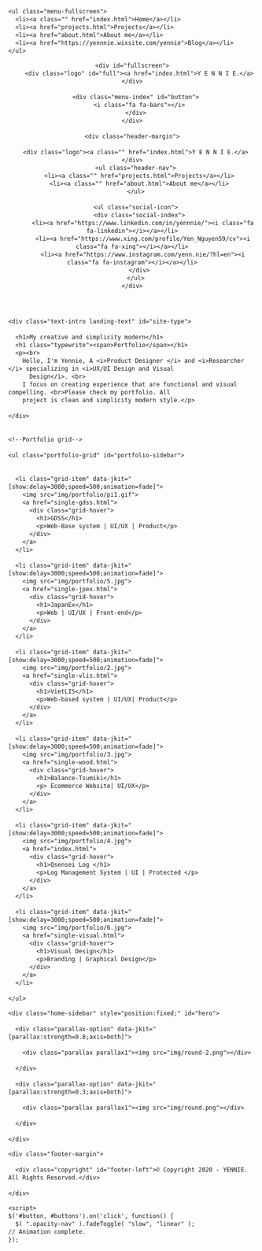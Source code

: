 <!doctype html>

<html lang="en">

<head>

  <meta charset="utf-8">
  <title>YENNIE - Portfolio with grid and modern simplicity style</title>
  <meta name="description" content="YENNIE - Portfolio with grid and modern simplicity style">
  <meta name="viewport" content="width=device-width, initial-scale=1.0" />
  <link rel="icon" type="image/png" href="img/chibi.png" />

  <!--Style-->

  <link rel="stylesheet" href="css/reset.css">
  <link rel="stylesheet" href="css/style.css">
  <link rel="stylesheet" href="css/style-responsive.css">

  <link rel="stylesheet" href="css/font-awesome.min.css">

  <!--[if lt IE 9]>
  <script src="http://html5shiv.googlecode.com/svn/trunk/html5.js"></script>
  <![endif]-->

</head>

<body>

  <!--Preloader-->

  <div class="preloader" id="preloader">
    <div class="item">
      <div class="spinner">
      </div>
    </div>
  </div>

  <div class="opacity-nav">
    <div class="menu-index" id="buttons" style="z-index:999999">
      <i class="fa fa-close"></i>
    </div>

    <ul class="menu-fullscreen">
      <li><a class="" href="index.html">Home</a></li>
      <li><a href="projects.html">Projects</a></li>
      <li><a href="about.html">About me</a></li>
      <li><a href="https://yennnie.wixsite.com/yennie">Blog</a></li>
    </ul>
  </div>          

  <!--Header-->
  <header class="boxed" id="header-white">

    <div id="fullscreen">
        <div class="logo" id="full"><a href="index.html">Y E N N I E.</a></div>

      <div class="menu-index" id="button">
        <i class="fa fa-bars"></i>
      </div>
    </div>

    <div class="header-margin">

      <div class="logo"><a class="" href="index.html">Y E N N I E.</a></div>
      <ul class="header-nav">
        <li><a class="" href="projects.html">Projects</a></li>
        <li><a class="" href="about.html">About me</a></li>
      </ul>

      <ul class="social-icon">
        <div class="social-index">
          <li><a href="https://www.linkedin.com/in/yennnie/"><i class="fa fa-linkedin"></i></a></li>
          <li><a href="https://www.xing.com/profile/Yen_Nguyen59/cv"><i class="fa fa-xing"></i></a></li>
          <li><a href="https://www.instagram.com/yenn.nie/?hl=en"><i class="fa fa-instagram"></i></a></li>
        </div>
      </ul>
    </div>
  </header>

  <div class="clear"></div>

  <!--Content-->

  <div class="content" id="ajax-content">


    <div class="text-intro landing-text" id="site-type">

      <h1>My creative and simplicity modern</h1>
      <h1 class="typewrite"><span>Portfolio</span></h1>
      <p><br>
        Hello, I'm Yennie, A <i>Product Designer </i> and <i>Researcher </i> specializing in <i>UX/UI Design and Visual
          Design</i>. <br>
        I focus on creating experience that are functional and visual compelling. <br>Please check my portfolio. All
        project is clean and simplicity modern style.</p>

    </div>


    <!--Portfolio grid-->

    <ul class="portfolio-grid" id="portfolio-sidebar">


      <li class="grid-item" data-jkit="[show:delay=3000;speed=500;animation=fade]">
        <img src="img/portfolio/pi1.gif">
        <a href="single-gdss.html">
          <div class="grid-hover">
            <h1>GDSS</h1>
            <p>Web-Base system | UI/UX | Product</p>
          </div>
        </a>
      </li>

      <li class="grid-item" data-jkit="[show:delay=3000;speed=500;animation=fade]">
        <img src="img/portfolio/5.jpg">
        <a href="single-jpex.html">
          <div class="grid-hover">
            <h1>JapanEx</h1>
            <p>Web | UI/UX | Front-end</p>
          </div>
        </a>
      </li>

      <li class="grid-item" data-jkit="[show:delay=3000;speed=500;animation=fade]">
        <img src="img/portfolio/2.jpg">
        <a href="single-vlis.html">
          <div class="grid-hover">
            <h1>VietLIS</h1>
            <p>Web-based system | UI/UX| Product</p>
          </div>
        </a>
      </li>

      <li class="grid-item" data-jkit="[show:delay=3000;speed=500;animation=fade]">
        <img src="img/portfolio/3.jpg">
        <a href="single-wood.html">
          <div class="grid-hover">
            <h1>Balance-Tsumiki</h1>
            <p> Ecommerce Website| UI/UX</p>
          </div>
        </a>
      </li>

      <li class="grid-item" data-jkit="[show:delay=3000;speed=500;animation=fade]">
        <img src="img/portfolio/4.jpg">
        <a href="index.html">
          <div class="grid-hover">
            <h1>Qsensei Log </h1>
            <p>Log Management System | UI | Protected </p>
          </div>
        </a>
      </li>

      <li class="grid-item" data-jkit="[show:delay=3000;speed=500;animation=fade]">
        <img src="img/portfolio/6.jpg">
        <a href="single-visual.html">
          <div class="grid-hover">
            <h1>Visual Design</h1>
            <p>Branding | Graphical Design</p>
          </div>
        </a>
      </li>

    </ul>

  </div>


  <!--Home Sidebar-->

  <div id="ajax-sidebar">

    <div class="home-sidebar" style="position:fixed;" id="hero">

      <div class="parallax-option" data-jkit="[parallax:strength=0.8;axis=both]">

        <div class="parallax parallax1"><img src="img/round-2.png"></div>

      </div>

      <div class="parallax-option" data-jkit="[parallax:strength=0.3;axis=both]">

        <div class="parallax parallax1"><img src="img/round.png"></div>

      </div>

    </div>

  </div>


  <!--Footer-->

  <footer id="footer-box">

    <div class="footer-margin">

      <div class="copyright" id="footer-left">© Copyright 2020 - YENNIE. All Rights Reserved.</div>

    </div>


  </footer>


  <!--Scripts-->

  <script src="js/jquery.min.js"></script>
  <script src="js/jquery.easing.min.js"></script>
  <script src="js/modernizr.custom.42534.js" type="text/javascript"></script>
  <script src="js/jquery.waitforimages.js" type="text/javascript"></script>
  <script src="js/typed.js" type="text/javascript"></script>
  <script src="js/masonry.pkgd.min.js" type="text/javascript"></script>
  <script src="js/imagesloaded.pkgd.min.js" type="text/javascript"></script>
  <script src="js/jquery.jkit.1.2.16.min.js"></script>



  <script src="js/script.js" type="text/javascript"></script>
	<script>
    $('#button, #buttons').on('click', function() {
      $( ".opacity-nav" ).fadeToggle( "slow", "linear" );
    // Animation complete.
    });
  </script>

</body>

</html>
